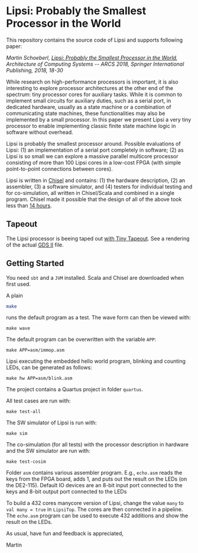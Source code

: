 # Lipsi: Probably the Smallest Processor in the World

This repository contains the source code of Lipsi and supports following paper:
 
*Martin Schoeberl,
[Lipsi: Probably the Smallest Processor in the World](https://www.jopdesign.com/doc/lipsi.pdf),
Architecture of Computing Systems -- ARCS 2018,
Springer International Publishing, 2018, 18-30*

While research on high-performance processors is important, it is also interesting to explore processor architectures at the other end of the spectrum: tiny processor cores for auxiliary tasks. While it is common to implement small circuits for auxiliary duties, such as a serial port, in dedicated hardware, usually as a state machine or a combination of communicating state machines, these functionalities may also be implemented by a small processor. In this paper we present Lipsi a very tiny processor to enable implementing classic finite state machine logic in software without overhead.

Lipsi is probably the smallest processor around. Possible evaluations of Lipsi: (1) an implementation of a serial port completely in software; (2) as Lipsi is so small we can explore a massive parallel multicore processor consisting of more than 100 Lipsi cores in a low-cost FPGA (with simple point-to-point connections between cores).

Lipsi is written in [Chisel](https://chisel.eecs.berkeley.edu/) and contains:
(1) the hardware description, (2) an assembler, (3) a software simulator, and
(4) testers for individual testing and for co-simulation, all written in
Chisel/Scala and combined in a single program.
Chisel made it possible that the design of all of the above took less than
[14 hours](log.md).

## Tapeout

The Lipsi processor is beeing taped out [with Tiny Tapeout](https://github.com/schoeberl/tt06-lipsi).
See a rendering of the actual [GDS II](https://schoeberl.github.io/tt06-lipsi/) file.

## Getting Started

You need `sbt` and a `JVM` installed. Scala and Chisel are downloaded when
first used.

A plain
```bash
make
```
runs the default program as a test.
The wave form can then be viewed with:
```
make wave
```
The default program can be overwritten with the variable `APP`:
```
make APP=asm/immop.asm
```

Lipsi executing the embedded hello world program, blinking and counting LEDs, can be
generated as follows:
```
make hw APP=asm/blink.asm
```
The project contains a Quartus project in folder `quartus`.

All test cases are run with:

```
make test-all
```
The SW simulator of Lipsi is run with:
```
make sim
```

The co-simulation (for all tests) with the processor description in hardware and
the SW simulator are run with:
```
make test-cosim
```

Folder `asm` contains various assembler program. E.g., `echo.asm` reads the keys from
the FPGA board, adds 1, and puts out the result on the LEDs (on the DE2-115).
Default IO devices are an 8-bit input port connected to the keys and 8-bit output
port connected to the LEDs

To build a 432 cores manycore version of Lipsi, change the value `many` to
`val many = true` in `LipsiTop`. The cores are then connected in a pipeline.
The `echo.asm` program can be used to execute 432 additions and show the result
on the LEDs.

As usual, have fun and feedback is appreciated,

Martin
